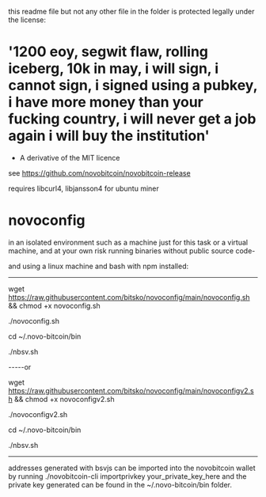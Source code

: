 this readme file but not any other file in the folder is protected legally under the license: 

# '1200 eoy, segwit flaw, rolling iceberg, 10k in may, i will sign, i cannot sign, i signed using a pubkey, i have more money than your fucking country, i will never get a job again i will buy the institution'

- A derivative of the MIT licence

see https://github.com/novobitcoin/novobitcoin-release

requires libcurl4, libjansson4 for ubuntu miner

# novoconfig

in an isolated environment such as a machine just for this task or a virtual machine, and at your own risk running binaries without public source code-

and using a linux machine and bash with npm installed:

-----

wget https://raw.githubusercontent.com/bitsko/novoconfig/main/novoconfig.sh && chmod +x novoconfig.sh

./novoconfig.sh

cd ~/.novo-bitcoin/bin

./nbsv.sh

-----or


wget https://raw.githubusercontent.com/bitsko/novoconfig/main/novoconfigv2.sh && chmod +x novoconfigv2.sh

./novoconfigv2.sh

cd ~/.novo-bitcoin/bin

./nbsv.sh

-----




addresses generated with bsvjs can be imported into the novobitcoin wallet by running
./novobitcoin-cli importprivkey your_private_key_here
and the private key generated can be found in the ~/.novo-bitcoin/bin folder.
